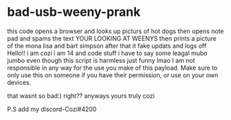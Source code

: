# bad-usb-weeny-prank
this code opens a browser and looks up picturs of hot dogs then opens note pad and spams the text YOUR LOOKING AT WEENYS then prints a picture of the mona lisa and bart simpson after that it fake updats and logs off
Hello!! i am cozi i am 14 and code stuff 
i have to say some leagal mubo jumbo even though this script is harmless just funny lmao 
I am not responsible in any way for the use you make of this payload. Make sure to only use this on someone if you have their permission, or use on your own devices.

that wasnt so bad:) right??
anyways yours truly cozi

P.S
add my discord-Cozi#4200
